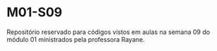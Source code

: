 # M01-S09
Repositório reservado para códigos vistos em aulas na semana 09 do módulo 01 ministrados pela professora Rayane.
